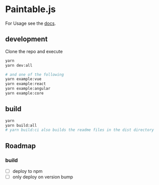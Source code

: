 # Paintable.js

For Usage see the [docs](docs/README.md).

## development

Clone the repo and execute

```bash
yarn
yarn dev:all

# and one of the following
yarn example:vue
yarn example:react
yarn example:angular
yarn example:core
```

## build

```bash
yarn
yarn build:all
# yarn build:ci also builds the readme files in the dist directory
```

## Roadmap

### build

- [ ] deploy to npm
- [ ] only deploy on version bump
